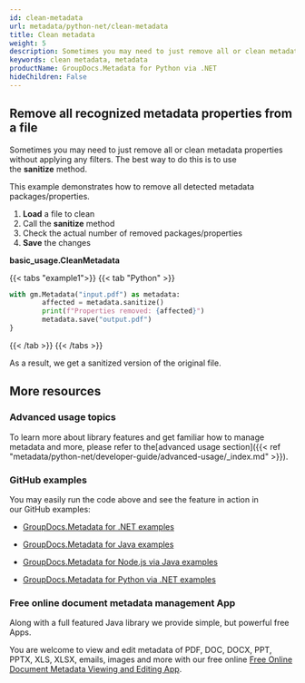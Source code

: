 ```yaml
---
id: clean-metadata
url: metadata/python-net/clean-metadata
title: Clean metadata
weight: 5
description: Sometimes you may need to just remove all or clean metadata properties without applying any filters. The best way to do this is to use the Sanitize method.
keywords: clean metadata, metadata
productName: GroupDocs.Metadata for Python via .NET
hideChildren: False
---
```

## Remove all recognized metadata properties from a file

Sometimes you may need to just remove all or clean metadata properties without applying any filters. The best way to do this is to use the **sanitize** method.

This example demonstrates how to remove all detected metadata packages/properties.

1.  **Load** a file to clean
2.  Call the **sanitize** method
3.  Check the actual number of removed packages/properties
4.  **Save** the changes

**basic\_usage.CleanMetadata**

{{< tabs "example1">}}
{{< tab "Python" >}}
```python
with gm.Metadata("input.pdf") as metadata:
        affected = metadata.sanitize()
        print(f"Properties removed: {affected}")
        metadata.save("output.pdf")
}
```
{{< /tab >}}
{{< /tabs >}}

As a result, we get a sanitized version of the original file.

## More resources

### Advanced usage topics

To learn more about library features and get familiar how to manage metadata and more, please refer to the[advanced usage section]({{< ref "metadata/python-net/developer-guide/advanced-usage/_index.md" >}}).

### GitHub examples

You may easily run the code above and see the feature in action in our GitHub examples:

*   [GroupDocs.Metadata for .NET examples](https://github.com/groupdocs-metadata/GroupDocs.Metadata-for-.NET)
    
*   [GroupDocs.Metadata for Java examples](https://github.com/groupdocs-metadata/GroupDocs.Metadata-for-Java)

*   [GroupDocs.Metadata for Node.js via Java examples](https://github.com/groupdocs-metadata/GroupDocs.Metadata-for-Node.js-via-Java)

*   [GroupDocs.Metadata for Python via .NET examples](https://github.com/groupdocs-metadata/GroupDocs.Metadata-for-Python-via-.NET/)
    

### Free online document metadata management App

Along with a full featured Java library we provide simple, but powerful free Apps.

You are welcome to view and edit metadata of PDF, DOC, DOCX, PPT, PPTX, XLS, XLSX, emails, images and more with our free online [Free Online Document Metadata Viewing and Editing App](https://products.groupdocs.app/metadata).
